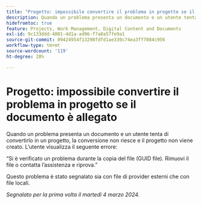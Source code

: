 ```yaml
---
title: "Progetto: impossibile convertire il problema in progetto se il documento è allegato"
description: Quando un problema presenta un documento e un utente tenta di convertirlo in un progetto, la conversione non riesce e il progetto non viene creato. L’utente visualizza un errore.
hidefromtoc: true
feature: Projects, Work Management, Digital Content and Documents
exl-id: 9c133ddd-4001-4d1a-ad96-f7a0a57fe9a1
source-git-commit: 09424954f13298fdfd1ae330c74ea3ff7084c956
workflow-type: tm+mt
source-wordcount: '119'
ht-degree: 28%

---
```


# Progetto: impossibile convertire il problema in progetto se il documento è allegato

<!--

>[!NOTE]
>
>This issue was fixed on April 18, 2024.

-->

Quando un problema presenta un documento e un utente tenta di convertirlo in un progetto, la conversione non riesce e il progetto non viene creato. L’utente visualizza il seguente errore:

“Si è verificato un problema durante la copia del file (GUID file). Rimuovi il file o contatta l’assistenza e riprova.”

Questo problema è stato segnalato sia con file di provider esterni che con file locali.

_Segnalato per la prima volta il martedì 4 marzo 2024._
